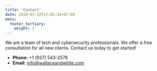 ```yaml
---
title: 'Contact'
date: 2018-02-22T17:01:34+07:00
menu:
  footer_tertiary:
    weight: 1
---
```


We are a team of tech and cybersecurity professionals. We offer a free consultation for all new clients. Contact us today to get started!

- **Phone:** +1 (937) 543-2576
- **Email:** [info@wallaceandwhite.com](mailto:info@wallaceandwhite.com)
